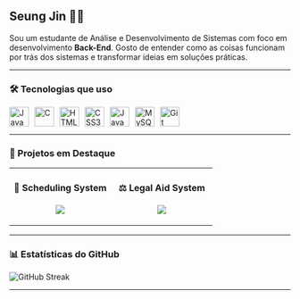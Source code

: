 ## Seung Jin 👨‍💻

Sou um estudante de Análise e Desenvolvimento de Sistemas com foco em desenvolvimento **Back-End**. Gosto de entender como as coisas funcionam por trás dos sistemas e transformar ideias em soluções práticas.

---

### 🛠️ Tecnologias que uso

<div style="display: flex; gap: 10px;">
  <img src="https://cdn.jsdelivr.net/gh/devicons/devicon/icons/java/java-original.svg" height="35" alt="Java"/>
  <img src="https://cdn.jsdelivr.net/gh/devicons/devicon/icons/c/c-original.svg" height="35" alt="C"/>
  <img src="https://cdn.jsdelivr.net/gh/devicons/devicon/icons/html5/html5-original.svg" height="35" alt="HTML5"/>
  <img src="https://cdn.jsdelivr.net/gh/devicons/devicon/icons/css3/css3-original.svg" height="35" alt="CSS3"/>
  <img src="https://cdn.jsdelivr.net/gh/devicons/devicon/icons/javascript/javascript-original.svg" height="35" alt="JavaScript"/>
  <img src="https://cdn.jsdelivr.net/gh/devicons/devicon/icons/mysql/mysql-original.svg" height="35" alt="MySQL"/>
  <img src="https://cdn.jsdelivr.net/gh/devicons/devicon/icons/git/git-original.svg" height="35" alt="Git"/>
</div>

---

### 📂 Projetos em Destaque

<table>
  <tr>
    <td width="50%">
      <h4 align="center">📅 Scheduling System</h4>
      <p align="center">
        <a href="https://github.com/JAOOUJIN/Projeto-Sistema-de-Agendamento">
          <img src="https://github-readme-stats.vercel.app/api/pin/?username=JAOOUJIN&repo=Projeto-Sistema-de-Agendamento&theme=tokyonight&hide_border=true" />
        </a>
      </p>
    </td>
    <td width="50%">
      <h4 align="center">⚖️ Legal Aid System</h4>
      <p align="center">
        <a href="https://github.com/JAOOUJIN/Trabalho-Eurides---EDDA">
          <img src="https://github-readme-stats.vercel.app/api/pin/?username=JAOOUJIN&repo=Trabalho-Eurides---EDDA&theme=tokyonight&hide_border=true" />
        </a>
      </p>
    </td>
  </tr>
</table>

---

### 📊 Estatísticas do GitHub

![GitHub Streak](https://github-readme-streak-stats.herokuapp.com?user=JAOOUJIN&theme=tokyonight&hide_border=true)

---

